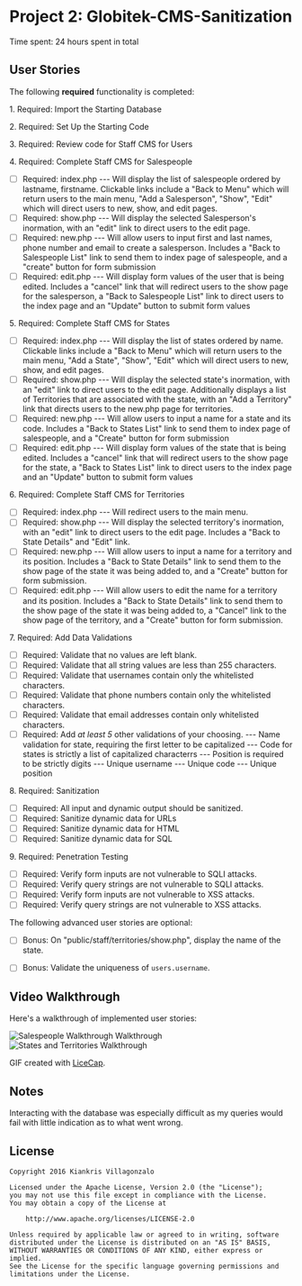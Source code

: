 # Project 2: Globitek-CMS-Sanitization

Time spent: 24 hours spent in total

## User Stories

The following **required** functionality is completed:

1\. Required: Import the Starting Database

2\. Required: Set Up the Starting Code

3\. Required: Review code for Staff CMS for Users

4\. Required: Complete Staff CMS for Salespeople
  * [ ]  Required: index.php --- Will display the list of salespeople ordered by lastname, firstname. Clickable links include a "Back to Menu" which will return users to the main menu, "Add a Salesperson", "Show", "Edit" which will direct users to new, show, and edit pages.
  * [ ]  Required: show.php --- Will display the selected Salesperson's inormation, with an "edit" link to direct users to the edit page.
  * [ ]  Required: new.php --- Will allow users to input first and last names, phone number and email to create a salesperson. Includes a "Back to Salespeople List" link to send them to index page of salespeople, and a "create" button for form submission
  * [ ]  Required: edit.php --- Will display form values of the user that is being edited. Includes a "cancel" link that will redirect users to the show page for the salesperson, a "Back to Salespeople List" link to direct users to the index page and an "Update" button to submit form values

5\. Required: Complete Staff CMS for States
  * [ ]  Required: index.php --- Will display the list of states ordered by name. Clickable links include a "Back to Menu" which will return users to the main menu, "Add a State", "Show", "Edit" which will direct users to new, show, and edit pages.
  * [ ]  Required: show.php --- Will display the selected state's inormation, with an "edit" link to direct users to the edit page. Additionally displays a list of Territories that are associated with the state, with an "Add a Territory" link that directs users to the new.php page for territories. 
  * [ ]  Required: new.php --- Will allow users to input a name for a state and its code. Includes a "Back to States List" link to send them to index page of salespeople, and a "Create" button for form submission
  * [ ]  Required: edit.php --- Will display form values of the state that is being edited. Includes a "cancel" link that will redirect users to the show page for the state, a "Back to States List" link to direct users to the index page and an "Update" button to submit form values

6\. Required: Complete Staff CMS for Territories
  * [ ]  Required: index.php --- Will redirect users to the main menu.
  * [ ]  Required: show.php --- Will display the selected territory's inormation, with an "edit" link to direct users to the edit page. Includes a "Back to State Details" and "Edit" link.
  * [ ]  Required: new.php --- Will allow users to input a name for a territory and its position. Includes a "Back to State Details" link to send them to the show page of the state it was being added to, and a "Create" button for form submission.
  * [ ]  Required: edit.php --- Will allow users to edit the name for a territory and its position. Includes a "Back to State Details" link to send them to the show page of the state it was being added to, a "Cancel" link to the show page of the territory, and a "Create" button for form submission.

7\. Required: Add Data Validations
  * [ ]  Required: Validate that no values are left blank.
  * [ ]  Required: Validate that all string values are less than 255 characters.
  * [ ]  Required: Validate that usernames contain only the whitelisted characters.
  * [ ]  Required: Validate that phone numbers contain only the whitelisted characters.
  * [ ]  Required: Validate that email addresses contain only whitelisted characters.
  * [ ]  Required: Add *at least 5* other validations of your choosing.
         --- Name validation for state, requiring the first letter to be capitalized
         --- Code for states is strictly a list of capitalized characterrs
         --- Position is required to be strictly digits
         --- Unique username
         --- Unique code
         --- Unique position 

8\. Required: Sanitization
  * [ ]  Required: All input and dynamic output should be sanitized.
  * [ ]  Required: Sanitize dynamic data for URLs
  * [ ]  Required: Sanitize dynamic data for HTML
  * [ ]  Required: Sanitize dynamic data for SQL

9\. Required: Penetration Testing
  * [ ]  Required: Verify form inputs are not vulnerable to SQLI attacks.
  * [ ]  Required: Verify query strings are not vulnerable to SQLI attacks.
  * [ ]  Required: Verify form inputs are not vulnerable to XSS attacks.
  * [ ]  Required: Verify query strings are not vulnerable to XSS attacks.

The following advanced user stories are optional:

- [ ]  Bonus: On "public/staff/territories/show.php", display the name of the state.

- [ ]  Bonus: Validate the uniqueness of `users.username`.

## Video Walkthrough

Here's a walkthrough of implemented user stories:

<img src='https://github.com/kiankris/Globitek-CMS-Sanitization/blob/master/Salespeople.gif' title='Salespeople Walkthrough' width='' alt='Salespeople Walkthrough Walkthrough' />

<img src='https://github.com/kiankris/Globitek-CMS-Sanitization/blob/master/States_Territories.gif' title='States and Territories Walkthrough' width='' alt='States and Territories Walkthrough' />

GIF created with [LiceCap](http://www.cockos.com/licecap/).

## Notes

Interacting with the database was especially difficult as my queries would fail with little indication as to what went wrong. 

## License

    Copyright 2016 Kiankris Villagonzalo

    Licensed under the Apache License, Version 2.0 (the "License");
    you may not use this file except in compliance with the License.
    You may obtain a copy of the License at

        http://www.apache.org/licenses/LICENSE-2.0

    Unless required by applicable law or agreed to in writing, software
    distributed under the License is distributed on an "AS IS" BASIS,
    WITHOUT WARRANTIES OR CONDITIONS OF ANY KIND, either express or implied.
    See the License for the specific language governing permissions and
    limitations under the License.
